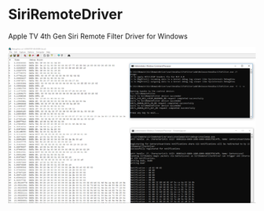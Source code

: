 # SiriRemoteDriver
Apple TV 4th Gen Siri Remote Filter Driver for Windows

![](SiriRemoteLowerFilterDriver.PNG)